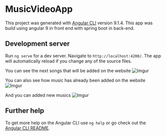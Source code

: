 # MusicVideoApp

This project was generated with [Angular CLI](https://github.com/angular/angular-cli) version 9.1.4.
This app was build using angular 9 in front end with spring boot in back-end.


## Development server

Run `ng serve` for a dev server. Navigate to `http://localhost:4200/`. The app will automatically reload if you change any of the source files.


You can see the next songs that will be added on the website
![Imgur](https://imgur.com/5NPFeKU.png)


You can also see how music has already been added on the website
![Imgur](https://imgur.com/hVsPhVd.png)


And you can added new musics
![Imgur](https://imgur.com/hhbd4yt.png)



## Further help

To get more help on the Angular CLI use `ng help` or go check out the [Angular CLI README](https://github.com/angular/angular-cli/blob/master/README.md).
